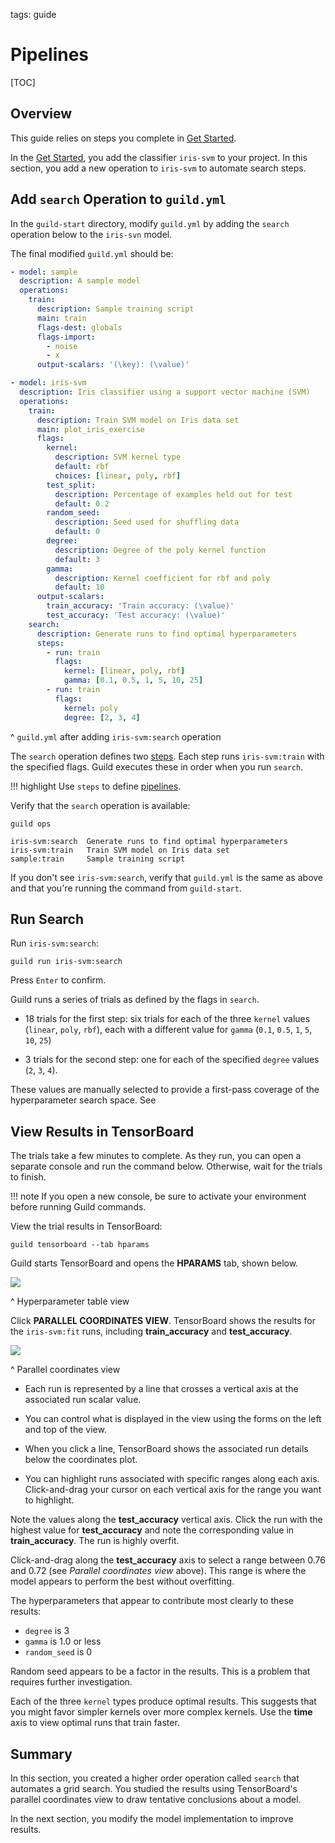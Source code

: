 tags: guide

# Pipelines

<!-- TODO replace workflow with pipelines -->

[TOC]

## Overview

This guide relies on steps you complete in [Get
Started](/start/classifier.md).

In the [Get Started](/start/classifier.md), you add the classifier
`iris-svm` to your project. In this section, you add a new operation
to `iris-svm` to automate search steps.

## Add `search` Operation to `guild.yml`

In the `guild-start` directory, modify `guild.yml` by adding the
`search` operation below to the `iris-svn` model.

The final modified `guild.yml` should be:

``` yaml
- model: sample
  description: A sample model
  operations:
    train:
      description: Sample training script
      main: train
      flags-dest: globals
      flags-import:
        - noise
        - x
      output-scalars: '(\key): (\value)'

- model: iris-svm
  description: Iris classifier using a support vector machine (SVM)
  operations:
    train:
      description: Train SVM model on Iris data set
      main: plot_iris_exercise
      flags:
        kernel:
          description: SVM kernel type
          default: rbf
          choices: [linear, poly, rbf]
        test_split:
          description: Percentage of examples held out for test
          default: 0.2
        random_seed:
          description: Seed used for shuffling data
          default: 0
        degree:
          description: Degree of the poly kernel function
          default: 3
        gamma:
          description: Kernel coefficient for rbf and poly
          default: 10
      output-scalars:
        train_accuracy: 'Train accuracy: (\value)'
        test_accuracy: 'Test accuracy: (\value)'
    search:
      description: Generate runs to find optimal hyperparameters
      steps:
        - run: train
          flags:
            kernel: [linear, poly, rbf]
            gamma: [0.1, 0.5, 1, 5, 10, 25]
        - run: train
          flags:
            kernel: poly
            degree: [2, 3, 4]
```

^ `guild.yml` after adding `iris-svm:search` operation

The `search` operation defines two [steps](term:step). Each step runs
`iris-svm:train` with the specified flags. Guild executes these in
order when you run `search`.

!!! highlight
    Use `steps` to define [pipelines](term:pipline).

Verify that the `search` operation is available:

``` command
guild ops
```

``` output
iris-svm:search  Generate runs to find optimal hyperparameters
iris-svm:train   Train SVM model on Iris data set
sample:train     Sample training script
```

If you don't see `iris-svm:search`, verify that `guild.yml` is the
same as above and that you're running the command from `guild-start`.

## Run Search

Run `iris-svm:search`:

``` command
guild run iris-svm:search
```

Press `Enter` to confirm.

Guild runs a series of trials as defined by the flags in `search`.

- 18 trials for the first step: six trials for each of the three
  `kernel` values (`linear`, `poly`, `rbf`), each with a different
  value for `gamma` (`0.1`, `0.5`, `1`, `5`, `10`, `25`)

- 3 trials for the second step: one for each of the specified `degree`
  values (`2`, `3`, `4`).

These values are manually selected to provide a first-pass coverage of
the hyperparameter search space. See

## View Results in TensorBoard

The trials take a few minutes to complete. As they run, you can open a
separate console and run the command below. Otherwise, wait for the
trials to finish.

!!! note
    If you open a new console, be sure to activate your
    environment before running Guild commands.

View the trial results in TensorBoard:

``` command
guild tensorboard --tab hparams
```

Guild starts TensorBoard and opens the **HPARAMS** tab, shown below.

![](/assets/img/workflow-hparams-grid.png)

^ Hyperparameter table view

Click **PARALLEL COORDINATES VIEW**. TensorBoard shows the results for
the `iris-svm:fit` runs, including **train_accuracy** and
**test_accuracy**.

![](/assets/img/tb-hparams2.png)

^ Parallel coordinates view

- Each run is represented by a line that crosses a vertical axis at
  the associated run scalar value.

- You can control what is displayed in the view using the forms on the
  left and top of the view.

- When you click a line, TensorBoard shows the associated run details
  below the coordinates plot.

- You can highlight runs associated with specific ranges along each
  axis. Click-and-drag your cursor on each vertical axis for the range
  you want to highlight.

Note the values along the **test_accuracy** vertical axis. Click the
run with the highest value for **test_accuracy** and note the
corresponding value in **train_accuracy**. The run is highly
overfit.

Click-and-drag along the **test_accuracy** axis to select a range
between 0.76 and 0.72 (see *Parallel coordinates view* above). This
range is where the model appears to perform the best without
overfitting.

The hyperparameters that appear to contribute most clearly to these
results:

- `degree` is 3
- `gamma` is 1.0 or less
- `random_seed` is 0

Random seed appears to be a factor in the results. This is a problem
that requires further investigation.

Each of the three `kernel` types produce optimal results. This
suggests that you might favor simpler kernels over more complex
kernels. Use the **time** axis to view optimal runs that train faster.

## Summary

In this section, you created a higher order operation called `search`
that automates a grid search. You studied the results using
TensorBoard's parallel coordinates view to draw tentative conclusions
about a model.

In the next section, you modify the model implementation to improve
results.
